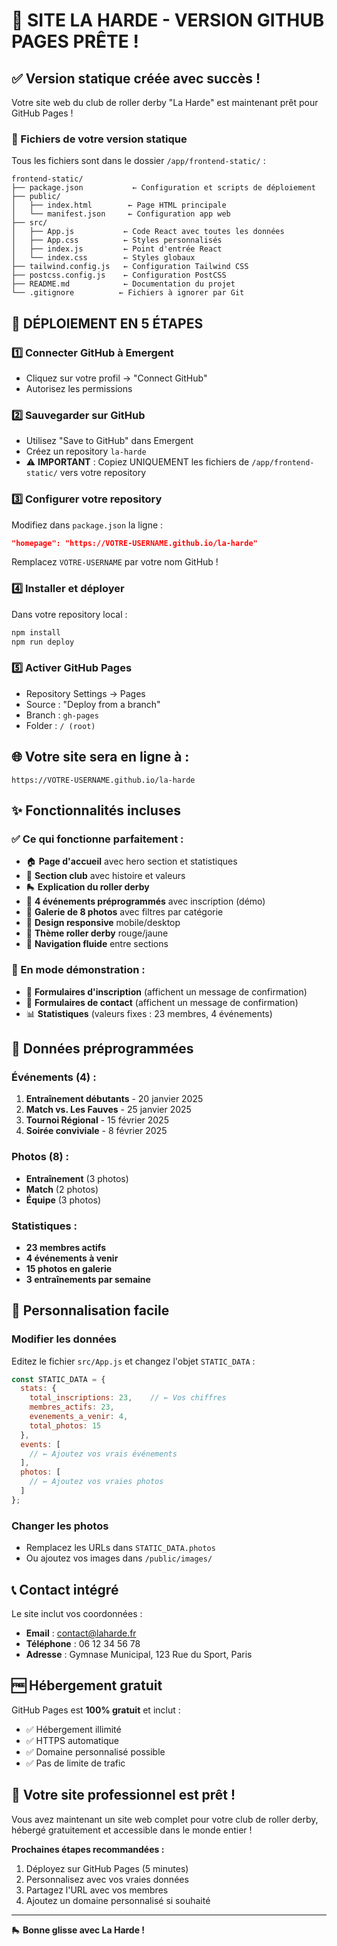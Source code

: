 # 🎉 SITE LA HARDE - VERSION GITHUB PAGES PRÊTE !

## ✅ Version statique créée avec succès !

Votre site web du club de roller derby "La Harde" est maintenant prêt pour GitHub Pages !

### 📁 Fichiers de votre version statique

Tous les fichiers sont dans le dossier `/app/frontend-static/` :

```
frontend-static/
├── package.json           ← Configuration et scripts de déploiement
├── public/
│   ├── index.html        ← Page HTML principale
│   └── manifest.json     ← Configuration app web
├── src/
│   ├── App.js           ← Code React avec toutes les données
│   ├── App.css          ← Styles personnalisés
│   ├── index.js         ← Point d'entrée React
│   └── index.css        ← Styles globaux
├── tailwind.config.js   ← Configuration Tailwind CSS
├── postcss.config.js    ← Configuration PostCSS
├── README.md            ← Documentation du projet
└── .gitignore          ← Fichiers à ignorer par Git
```

## 🚀 DÉPLOIEMENT EN 5 ÉTAPES

### 1️⃣ Connecter GitHub à Emergent
- Cliquez sur votre profil → "Connect GitHub"
- Autorisez les permissions

### 2️⃣ Sauvegarder sur GitHub
- Utilisez "Save to GitHub" dans Emergent
- Créez un repository `la-harde`
- ⚠️ **IMPORTANT** : Copiez UNIQUEMENT les fichiers de `/app/frontend-static/` vers votre repository

### 3️⃣ Configurer votre repository
Modifiez dans `package.json` la ligne :
```json
"homepage": "https://VOTRE-USERNAME.github.io/la-harde"
```
Remplacez `VOTRE-USERNAME` par votre nom GitHub !

### 4️⃣ Installer et déployer
Dans votre repository local :
```bash
npm install
npm run deploy
```

### 5️⃣ Activer GitHub Pages
- Repository Settings → Pages
- Source : "Deploy from a branch"  
- Branch : `gh-pages`
- Folder : `/ (root)`

## 🌐 Votre site sera en ligne à :
`https://VOTRE-USERNAME.github.io/la-harde`

## ✨ Fonctionnalités incluses

### ✅ Ce qui fonctionne parfaitement :
- 🏠 **Page d'accueil** avec hero section et statistiques
- 👥 **Section club** avec histoire et valeurs  
- 🛼 **Explication du roller derby**
- 📅 **4 événements préprogrammés** avec inscription (démo)
- 📸 **Galerie de 8 photos** avec filtres par catégorie
- 📱 **Design responsive** mobile/desktop
- 🎨 **Thème roller derby** rouge/jaune
- 🧭 **Navigation fluide** entre sections

### 🔶 En mode démonstration :
- 📝 **Formulaires d'inscription** (affichent un message de confirmation)
- 📧 **Formulaires de contact** (affichent un message de confirmation)
- 📊 **Statistiques** (valeurs fixes : 23 membres, 4 événements)

## 🎯 Données préprogrammées

### Événements (4) :
1. **Entraînement débutants** - 20 janvier 2025
2. **Match vs. Les Fauves** - 25 janvier 2025  
3. **Tournoi Régional** - 15 février 2025
4. **Soirée conviviale** - 8 février 2025

### Photos (8) :
- **Entraînement** (3 photos)
- **Match** (2 photos) 
- **Équipe** (3 photos)

### Statistiques :
- **23 membres actifs**
- **4 événements à venir**
- **15 photos en galerie**
- **3 entraînements par semaine**

## 🔧 Personnalisation facile

### Modifier les données
Editez le fichier `src/App.js` et changez l'objet `STATIC_DATA` :

```javascript
const STATIC_DATA = {
  stats: {
    total_inscriptions: 23,    // ← Vos chiffres
    membres_actifs: 23,
    evenements_a_venir: 4,
    total_photos: 15
  },
  events: [
    // ← Ajoutez vos vrais événements
  ],
  photos: [
    // ← Ajoutez vos vraies photos
  ]
};
```

### Changer les photos
- Remplacez les URLs dans `STATIC_DATA.photos`
- Ou ajoutez vos images dans `/public/images/`

## 📞 Contact intégré

Le site inclut vos coordonnées :
- **Email** : contact@laharde.fr
- **Téléphone** : 06 12 34 56 78  
- **Adresse** : Gymnase Municipal, 123 Rue du Sport, Paris

## 🆓 Hébergement gratuit

GitHub Pages est **100% gratuit** et inclut :
- ✅ Hébergement illimité
- ✅ HTTPS automatique
- ✅ Domaine personnalisé possible
- ✅ Pas de limite de trafic

## 🎊 Votre site professionnel est prêt !

Vous avez maintenant un site web complet pour votre club de roller derby, hébergé gratuitement et accessible dans le monde entier !

**Prochaines étapes recommandées :**
1. Déployez sur GitHub Pages (5 minutes)
2. Personnalisez avec vos vraies données
3. Partagez l'URL avec vos membres
4. Ajoutez un domaine personnalisé si souhaité

---

🛼 **Bonne glisse avec La Harde !**